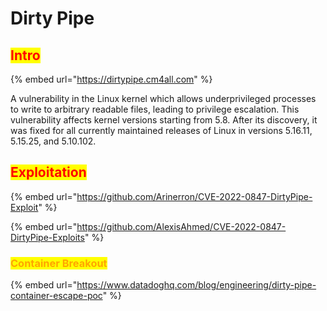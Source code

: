 # Dirty Pipe

## <mark style="color:red;">Intro</mark>

{% embed url="https://dirtypipe.cm4all.com" %}

A vulnerability in the Linux kernel which allows underprivileged processes to write to arbitrary readable files, leading to privilege escalation. This vulnerability affects kernel versions starting from 5.8. After its discovery, it was fixed for all currently maintained releases of Linux in versions 5.16.11, 5.15.25, and 5.10.102.

## <mark style="color:red;">Exploitation</mark>

{% embed url="https://github.com/Arinerron/CVE-2022-0847-DirtyPipe-Exploit" %}

{% embed url="https://github.com/AlexisAhmed/CVE-2022-0847-DirtyPipe-Exploits" %}

### <mark style="color:orange;">Container Breakout</mark>

{% embed url="https://www.datadoghq.com/blog/engineering/dirty-pipe-container-escape-poc" %}
